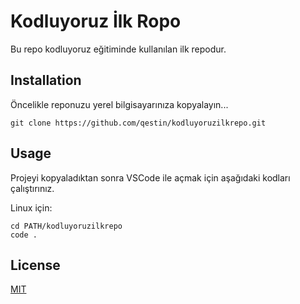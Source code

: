 # Kodluyoruz İlk Ropo

Bu repo kodluyoruz eğitiminde kullanılan ilk repodur.


## Installation

Öncelikle reponuzu yerel bilgisayarınıza kopyalayın...
```
git clone https://github.com/qestin/kodluyoruzilkrepo.git
```

## Usage

Projeyi kopyaladıktan sonra VSCode ile açmak için aşağıdaki kodları çalıştırınız.

Linux için:
```
cd PATH/kodluyoruzilkrepo
code .
```

## License

[MIT](https://google.com.tr)

